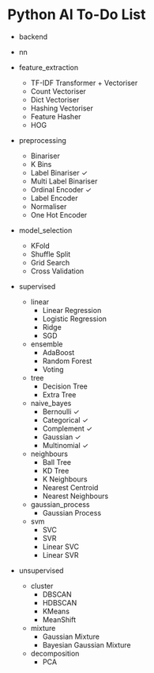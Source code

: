 # Python AI To-Do List

- backend

- nn

- feature_extraction

  - TF-IDF Transformer + Vectoriser
  - Count Vectoriser
  - Dict Vectoriser
  - Hashing Vectoriser
  - Feature Hasher
  - HOG

- preprocessing

  - Binariser
  - K Bins
  - Label Binariser ✓
  - Multi Label Binariser
  - Ordinal Encoder ✓
  - Label Encoder
  - Normaliser
  - One Hot Encoder

- model_selection

  - KFold
  - Shuffle Split
  - Grid Search
  - Cross Validation

- supervised

  - linear
    - Linear Regression
    - Logistic Regression
    - Ridge
    - SGD
  - ensemble
    - AdaBoost
    - Random Forest
    - Voting
  - tree
    - Decision Tree
    - Extra Tree
  - naive_bayes
    - Bernoulli ✓
    - Categorical ✓
    - Complement ✓
    - Gaussian ✓
    - Multinomial ✓
  - neighbours
    - Ball Tree
    - KD Tree
    - K Neighbours
    - Nearest Centroid
    - Nearest Neighbours
  - gaussian_process
    - Gaussian Process
  - svm
    - SVC
    - SVR
    - Linear SVC
    - Linear SVR

- unsupervised
  - cluster
    - DBSCAN
    - HDBSCAN
    - KMeans
    - MeanShift
  - mixture
    - Gaussian Mixture
    - Bayesian Gaussian Mixture
  - decomposition
    - PCA
